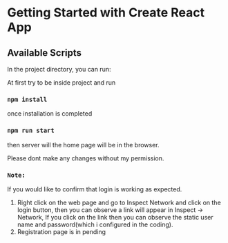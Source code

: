 # Getting Started with Create React App

## Available Scripts

In the project directory, you can run:

At first try to be inside project and run 

### `npm install`

once installation is completed 
### `npm run start`

then server will the home page will be in the browser.

Please dont make any changes without my permission.

### `Note:` 
If you would like to confirm that login is working as expected.
1) Right click on the web page and go to Inspect Network and click on the login button, then you can observe a link will appear in Inspect -> Network, If you click on the link then you can observe the static user name and password(which i configured in the coding).
2) Registration page is in pending
